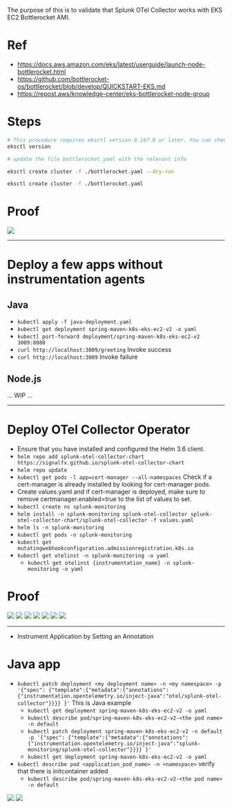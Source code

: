 The purpose of this is to validate that Splunk OTel Collector works with EKS EC2 Bottlerocket AMI.

# Ref
- https://docs.aws.amazon.com/eks/latest/userguide/launch-node-bottlerocket.html
- https://github.com/bottlerocket-os/bottlerocket/blob/develop/QUICKSTART-EKS.md
- https://repost.aws/knowledge-center/eks-bottlerocket-node-group


# Steps
``` bash
# This procedure requires eksctl version 0.167.0 or later. You can check your version with the following command:
eksctl version

# update the file bottlerocket.yaml with the relevant info

eksctl create cluster -f ./bottlerocket.yaml --dry-run

eksctl create cluster -f ./bottlerocket.yaml

```

# Proof
![](proof1.png)

---
# Deploy a few apps without instrumentation agents

## Java
- `kubectl apply -f java-deployment.yaml`
- `kubectl get deployment spring-maven-k8s-eks-ec2-v2 -o yaml`
- `kubectl port-forward deployment/spring-maven-k8s-eks-ec2-v2 3009:8080`
- `curl http://localhost:3009/greeting` Invoke success
- `curl http://localhost:3009` Invoke failure


## Node.js
... WIP ...

---

# Deploy OTel Collector Operator

- Ensure that you have installed and configured the Helm 3.6 client.
- `helm repo add splunk-otel-collector-chart https://signalfx.github.io/splunk-otel-collector-chart`
- `helm repo update`
- `kubectl get pods -l app=cert-manager --all-namespaces` Check if a cert-manager is already installed by looking for cert-manager pods.
- Create values.yaml and if cert-manager is deployed, make sure to remove certmanager.enabled=true to the list of values to set.
- `kubectl create ns splunk-monitoring`
- `helm install -n splunk-monitoring splunk-otel-collector splunk-otel-collector-chart/splunk-otel-collector -f values.yaml`
- `helm ls -n splunk-monitoring`
- `kubectl get pods -n splunk-monitoring`
- `kubectl get mutatingwebhookconfiguration.admissionregistration.k8s.io`
- `kubectl get otelinst -n splunk-monitoring -o yaml`
    - `kubectl get otelinst {instrumentation_name} -n splunk-monitoring -o yaml`

# Proof
![](proof2.png)
![](proof3.png)
![](proof4.png)
![](proof5.png)
![](proof6.png)
![](proof7.png)
![](proof8.png)

---

- Instrument Application by Setting an Annotation

# Java app
- `kubectl patch deployment <my deployment name> -n <my namespace> -p '{"spec": {"template":{"metadata":{"annotations":{"instrumentation.opentelemetry.io/inject-java":"otel/splunk-otel-collector"}}}} }'` This is Java example
  - `kubectl get deployment spring-maven-k8s-eks-ec2-v2 -o yaml`
  - `kubectl describe pod/spring-maven-k8s-eks-ec2-v2-<the pod name>  -n default`
  - `kubectl patch deployment spring-maven-k8s-eks-ec2-v2 -n default -p '{"spec": {"template":{"metadata":{"annotations":{"instrumentation.opentelemetry.io/inject-java":"splunk-monitoring/splunk-otel-collector"}}}} }'`
  - `kubectl get deployment spring-maven-k8s-eks-ec2-v2 -o yaml`
- `kubectl describe pod <application_pod_name> -n <namespace>` verify that there is initcontainer added
    - `kubectl describe pod/spring-maven-k8s-eks-ec2-v2-<the pod name> -n default`

![](proof9.png)
![](proof10.png)